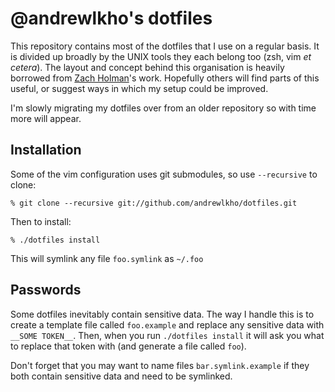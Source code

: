 # @andrewlkho's dotfiles

This repository contains most of the dotfiles that I use on a regular basis.  It 
is divided up broadly by the UNIX tools they each belong too (zsh, vim _et 
cetera_).  The layout and concept behind this organisation is heavily borrowed 
from [Zach Holman](https://github.com/holman/dotfiles)'s work.  Hopefully others 
will find parts of this useful, or suggest ways in which my setup could be 
improved.

I'm slowly migrating my dotfiles over from an older repository so with time more 
will appear.


## Installation

Some of the vim configuration uses git submodules, so use `--recursive` to 
clone:

    % git clone --recursive git://github.com/andrewlkho/dotfiles.git

Then to install:

    % ./dotfiles install

This will symlink any file `foo.symlink` as `~/.foo`


## Passwords

Some dotfiles inevitably contain sensitive data.  The way I handle this is to 
create a template file called `foo.example` and replace any sensitive data with 
`__SOME TOKEN__`.  Then, when you run `./dotfiles install` it will ask you what 
to replace that token with (and generate a file called `foo`).

Don't forget that you may want to name files `bar.symlink.example` if they both 
contain sensitive data and need to be symlinked.
